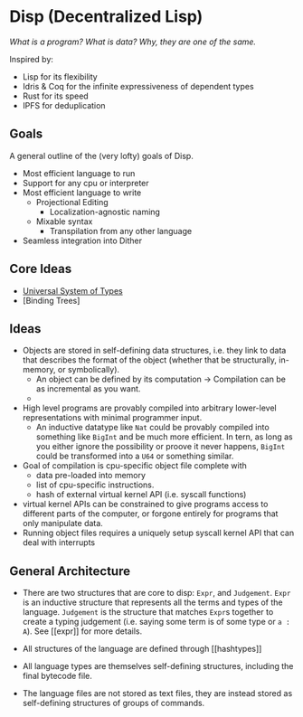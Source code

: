 # Disp (Decentralized Lisp)

*What is a program? What is data? Why, they are one of the same.*

Inspired by:
 - Lisp for its flexibility
 - Idris & Coq for the infinite expressiveness of dependent types
 - Rust for its speed
 - IPFS for deduplication

## Goals

A general outline of the (very lofty) goals of Disp.

 - Most efficient language to run
 - Support for any cpu or interpreter
 - Most efficient language to write
   - Projectional Editing
     - Localization-agnostic naming
   - Mixable syntax
     - Transpilation from any other language
 - Seamless integration into Dither

## Core Ideas

 - [Universal System of Types](universal-system-of-types.md)
 - [Binding Trees]



## Ideas
 - Objects are stored in self-defining data structures, i.e. they link to data that describes the format of the object (whether that be structurally, in-memory, or symbolically).
	 - An object can be defined by its computation -> Compilation can be as incremental as you want.
	 - 
 - High level programs are provably compiled into arbitrary lower-level representations with minimal programmer input.
	 - An inductive datatype like `Nat` could be provably compiled into something like `BigInt` and be much more efficient. In tern, as long as you either ignore the possibility or proove it never happens, `BigInt` could be transformed into a  `U64` or something similar.
 - Goal of compilation is cpu-specific object file complete with
   - data pre-loaded into memory
   - list of cpu-specific instructions.
   - hash of external virtual kernel API (i.e. syscall functions)
 - virtual kernel APIs can be constrained to give programs access to different parts of the computer, or forgone entirely for programs that only manipulate data.
 - Running object files requires a uniquely setup syscall kernel API that can deal with interrupts

## General Architecture
- There are two structures that are core to disp: `Expr`, and `Judgement`. `Expr` is an inductive structure that represents all the terms and types of the language. `Judgement` is the structure that matches `Expr`s together to create a typing judgement (i.e. saying some term is of some type or `a : A`). See [[expr]] for more details.
- All structures of the language are defined through [[hashtypes]] 

- All language types are themselves self-defining structures, including the final bytecode file.
- The language files are not stored as text files, they are instead stored as self-defining structures of groups of commands.


